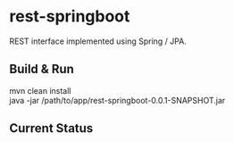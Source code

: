 # rest-springboot

REST interface implemented using Spring / JPA.

## Build & Run
mvn clean install  
java -jar /path/to/app/rest-springboot-0.0.1-SNAPSHOT.jar


## Current Status
